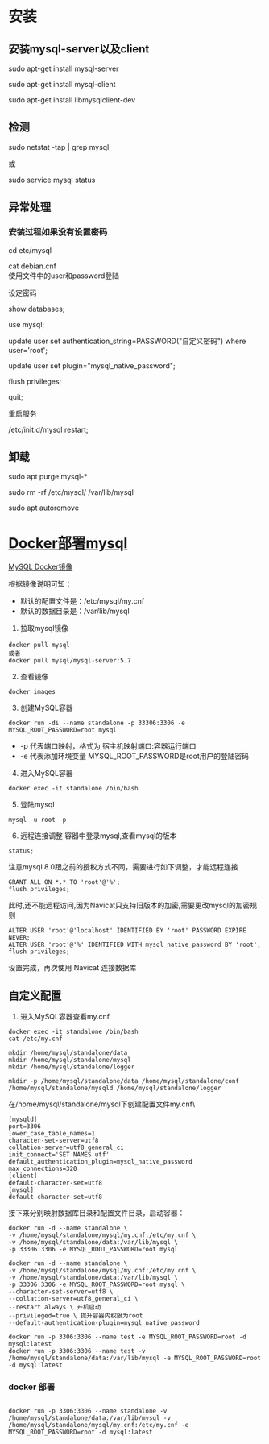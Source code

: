 # 安装

## 安装mysql-server以及client

sudo apt-get install mysql-server

sudo apt-get install mysql-client

sudo apt-get install libmysqlclient-dev

## 检测

sudo netstat -tap \| grep mysql

或

sudo service mysql status

## 异常处理

### 安装过程如果没有设置密码

cd etc/mysql

cat debian.cnf  
使用文件中的user和password登陆

设定密码

show databases;

use mysql;

update user set authentication\_string=PASSWORD\("自定义密码"\) where user='root';

update user set plugin="mysql\_native\_password";

flush privileges;

quit;

重启服务

/etc/init.d/mysql restart;

## 卸载

sudo apt purge mysql-\*

sudo rm -rf /etc/mysql/ /var/lib/mysql

sudo apt autoremove

# [Docker部署mysql](https://dev.mysql.com/doc/refman/5.7/en/docker-mysql-getting-started.html#docker-starting-mysql-server)
[MySQL Docker镜像](https://hub.docker.com/_/mysql)

根据镜像说明可知：
- 默认的配置文件是：/etc/mysql/my.cnf
- 默认的数据目录是：/var/lib/mysql
1. 拉取mysql镜像
```
docker pull mysql　
或者
docker pull mysql/mysql-server:5.7
```
2. 查看镜像
```
docker images
```
3. 创建MySQL容器
```
docker run -di --name standalone -p 33306:3306 -e MYSQL_ROOT_PASSWORD=root mysql
```
- -p 代表端口映射，格式为  宿主机映射端口:容器运行端口
- -e 代表添加环境变量  MYSQL_ROOT_PASSWORD是root用户的登陆密码
4. 进入MySQL容器
```
docker exec -it standalone /bin/bash
```
5. 登陆mysql
```
mysql -u root -p
```
6. 远程连接调整
容器中登录mysql,查看mysql的版本
```
status;
```
注意mysql 8.0跟之前的授权方式不同，需要进行如下调整，才能远程连接
```
GRANT ALL ON *.* TO 'root'@'%';
flush privileges;
```
此时,还不能远程访问,因为Navicat只支持旧版本的加密,需要更改mysql的加密规则
```
ALTER USER 'root'@'localhost' IDENTIFIED BY 'root' PASSWORD EXPIRE NEVER;
ALTER USER 'root'@'%' IDENTIFIED WITH mysql_native_password BY 'root';
flush privileges;
```
设置完成，再次使用 Navicat 连接数据库

## 自定义配置
1. 进入MySQL容器查看my.cnf
```
docker exec -it standalone /bin/bash
cat /etc/my.cnf
```

```
mkdir /home/mysql/standalone/data
mkdir /home/mysql/standalone/mysql
mkdir /home/mysql/standalone/logger
```
```
mkdir -p /home/mysql/standalone/data /home/mysql/standalone/conf /home/mysql/standalone/mysqld /home/mysql/standalone/logger
```

在/home/mysql/standalone/mysql下创建配置文件my.cnf\
```
[mysqld]   
port=3306
lower_case_table_names=1 
character-set-server=utf8
collation-server=utf8_general_ci
init_connect='SET NAMES utf'
default_authentication_plugin=mysql_native_password
max_connections=320
[client]
default-character-set=utf8
[mysql]
default-character-set=utf8
```

接下来分别映射数据库目录和配置文件目录，启动容器：
```
docker run -d --name standalone \
-v /home/mysql/standalone/mysql/my.cnf:/etc/my.cnf \
-v /home/mysql/standalone/data:/var/lib/mysql \
-p 33306:3306 -e MYSQL_ROOT_PASSWORD=root mysql
```

```
docker run -d --name standalone \
-v /home/mysql/standalone/mysql/my.cnf:/etc/my.cnf \
-v /home/mysql/standalone/data:/var/lib/mysql \
-p 33306:3306 -e MYSQL_ROOT_PASSWORD=root mysql \
--character-set-server=utf8 \
--collation-server=utf8_general_ci \
--restart always \ 开机启动
--privileged=true \ 提升容器内权限为root
--default-authentication-plugin=mysql_native_password 
```

```
docker run -p 3306:3306 --name test -e MYSQL_ROOT_PASSWORD=root -d mysql:latest
docker run -p 3306:3306 --name test -v /home/mysql/standalone/data:/var/lib/mysql -e MYSQL_ROOT_PASSWORD=root -d mysql:latest  
```

### docker 部署
```

docker run -p 3306:3306 --name standalone -v /home/mysql/standalone/data:/var/lib/mysql -v /home/mysql/standalone/mysql/my.cnf:/etc/my.cnf -e MYSQL_ROOT_PASSWORD=root -d mysql:latest
```
